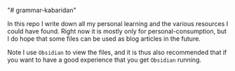 "# grammar-kabaridan" 

In this repo I write down all my personal learning and the various resources I could have found. Right now it is mostly only for personal-consumption, but I do hope that some files can be used as blog articles in the future.

Note I use `Obsidian` to view the files, and it is thus also recommended that if you want to have a good experience that you get `Obsidian` running.
